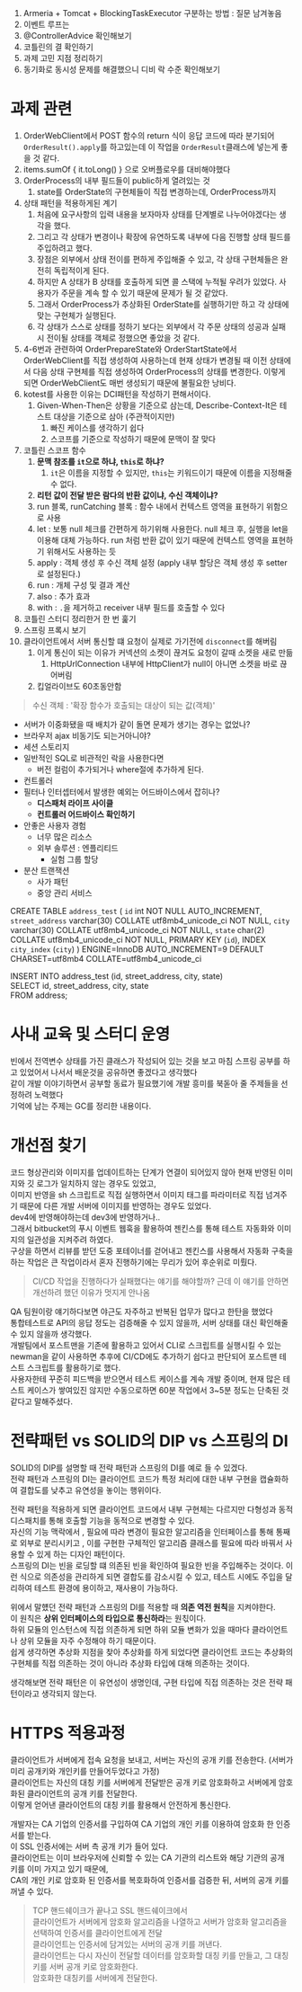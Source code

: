
1. Armeria + Tomcat + BlockingTaskExecutor 구분하는 방법 : 질문 남겨놓음
2. 이벤트 루프는 
3. @ControllerAdvice 확인해보기
4. 코틀린의 결 확인하기
5. 과제 고민 지점 정리하기
6. 동기화로 동시성 문제를 해결했으니 디비 락 수준 확인해보기

# 과제 관련

1. OrderWebClient에서 POST 함수의 return 식이 응답 코드에 따라 분기되어 `OrderResult().apply`를 하고있는데 이 작업을 `OrderResult`클래스에 넣는게 좋을 것 같다.
2. items.sumOf { it.toLong() } 으로 오버플로우를 대비해야했다
3. OrderProcess의 내부 필드들이 public하게 열려있는 것
   1. state를 OrderState의 구현체들이 직접 변경하는데, OrderProcess까지 
4. 상태 패턴을 적용하게된 계기
   1. 처음에 요구사항의 입력 내용을 보자마자 상태를 단계별로 나누어야겠다는 생각을 했다.  
   2. 그리고 각 상태가 변경이나 확장에 유연하도록 내부에 다음 진행할 상태 필드를 주입하려고 했다.  
   3. 장점은 외부에서 상태 전이를 편하게 주입해줄 수 있고, 각 상태 구현체들은 완전히 독립적이게 된다.
   4. 하지만 A 상태가 B 상태를 호출하게 되면 콜 스택에 누적될 우려가 있었다. 사용자가 주문을 계속 할 수 있기 때문에 문제가 될 것 같았다.
   5. 그래서 OrderProcess가 추상화된 OrderState를 실행하기만 하고 각 상태에 맞는 구현체가 실행된다.
   6. 각 상태가 스스로 상태를 정하기 보다는 외부에서 각 주문 상태의 성공과 실패 시 전이될 상태를 객체로 정했으면 좋았을 것 같다. 
5. 4-6번과 관련하여 OrderPrepareState와 OrderStartState에서 OrderWebClient를 직접 생성하여 사용하는데 현재 상태가 변경될 때 이전 상태에서 다음 상태 구현체를 직접 생성하여 OrderProcess의 상태를 변경한다. 이렇게 되면 OrderWebClient도 매번 생성되기 때문에 불필요한 낭비다.
6. kotest를 사용한 이유는 DCI패턴을 작성하기 편해서이다.
   1. Given-When-Then은 상황을 기준으로 삼는데, Describe-Context-It은 테스트 대상을 기준으로 삼아 (주관적이지만)
      1. 빠진 케이스를 생각하기 쉽다
      2. 스코프를 기준으로 작성하기 때문에 문맥이 잘 맞다
7. 코틀린 스코프 함수
   1. **문맥 참조를 `it`으로 하냐, `this`로 하냐?**
      1. `it`은 이름을 지정할 수 있지만, `this`는 키워드이기 때문에 이름을 지정해줄 수 없다.
   2. **리턴 값이 전달 받은 람다의 반환 값이냐, 수신 객체이냐?**
   3. run 블록, runCatching 블록 : 함수 내에서 컨텍스트 영역을 표현하기 위함으로 사용
   4. let : 보통 null 체크를 간편하게 하기위해 사용한다. null 체크 후, 실행을 let을 이용해 대체 가능하다. run 처럼 반환 값이 있기 때문에 컨텍스트 영역을 표현하기 위해서도 사용하는 듯
   5. apply : 객체 생성 후 수신 객체 설정 (apply 내부 할당은 객체 생성 후 setter로 설정된다.)
   6. run : 개체 구성 및 결과 계산
   7. also : 추가 효과
   8. with : `.`을 제거하고 receiver 내부 필드를 호출할 수 있다
8. 코틀린 스터디 정리한거 한 번 훑기
9. 스프링 프록시 보기
10. 클라이언트에서 서버 통신할 떄 요청이 실제로 가기전에 `disconnect`를 해버림
    1. 이게 통신이 되는 이유가 커넥션의 소켓이 끊겨도 요청이 갈때 소켓을 새로 만듦
       1. HttpUrlConnection 내부에 HttpClient가 null이 아니면 소켓을 바로 끊어버림
    2. 킵얼라이브도 60초동안함

> 수신 객체 : '확장 함수가 호출되는 대상이 되는 값(객체)'

- 서버가 이중화됐을 때 배치가 같이 돌면 문제가 생기는 경우는 없었나?
- 브라우저 ajax 비동기도 되는거아니야?
- 세션 스토리지
- 일반적인 SQL로 비관적인 락을 사용한다면
  - 버전 컬럼이 추가되거나 where절에 추가하게 된다.
- 컨트롤러 
- 필터나 인터셉터에서 발생한 예외는 어드바이스에서 잡히나?
  - **디스패처 라이프 사이클**
  - **컨트롤러 어드바이스 확인하기**
- 안좋은 사용자 경험
  - 너무 많은 리소스
  - 외부 솔루션 : 엔플리티드
    - 실험 그룹 할당
- 분산 트랜잭션
  - 사가 패턴
  - 중앙 관리 서비스


CREATE TABLE `address_test` (
  `id` int NOT NULL AUTO_INCREMENT,
  `street_address` varchar(30) COLLATE utf8mb4_unicode_ci NOT NULL,
  `city` varchar(30) COLLATE utf8mb4_unicode_ci NOT NULL,
  `state` char(2) COLLATE utf8mb4_unicode_ci NOT NULL,
  PRIMARY KEY (`id`),
  INDEX `city_index` (`city`)
) ENGINE=InnoDB AUTO_INCREMENT=9 DEFAULT CHARSET=utf8mb4 COLLATE=utf8mb4_unicode_ci

INSERT INTO address_test (id, street_address, city, state)  
SELECT id, street_address, city, state  
FROM address;

# 사내 교육 및 스터디 운영

빈에서 전역변수 상태를 가진 클래스가 작성되어 있는 것을 보고 마침 스프링 공부를 하고 있었어서 나서서 배운것을 공유하면 좋겠다고 생각했다  
같이 개발 이야기하면서 공부할 동료가 필요했기에 개발 흥미를 북돋아 줄 주제들을 선정하려 노력했다  
기억에 남는 주제는 GC를 정리한 내용이다.  

# 개선점 찾기

코드 형상관리와 이미지를 업데이트하는 단계가 연결이 되어있지 않아 현재 반영된 이미지와 깃 로그가 일치하지 않는 경우도 있었고,  
이미지 반영을 sh 스크립트로 직접 실행하면서 이미지 태그를 파라미터로 직접 넘겨주기 때문에 다른 개발 서버에 이미지를 반영하는 경우도 있었다.  
dev4에 반영해야하는데 dev3에 반영하거나..  
그래서 bitbucket의 푸시 이벤트 웹훅을 활용하여 젠킨스를 통해 테스트 자동화와 이미지의 일관성을 지켜주려 하였다.  
구상을 하면서 리뷰를 받던 도중 포테이너를 걷어내고 젠킨스를 사용해서 자동화 구축을 하는 작업은 큰 작업이라서 혼자 진행하기에는 무리가 있어 후순위로 미뤘다.

> CI/CD 작업을 진행하다가 실패했다는 얘기를 해야할까? 근데 이 얘기를 안하면 개선하려 했던 이유가 멋지게 안나옴

QA 팀원이랑 얘기하다보면 야근도 자주하고 반복된 업무가 많다고 한탄을 했었다  
통합테스트로 API의 응답 정도는 검증해줄 수 있지 않을까, 서버 상태를 대신 확인해줄 수 있지 않을까 생각했다.  
개발팀에서 포스트맨을 기존에 활용하고 있어서 CLI로 스크립트를 실행시킬 수 있는 newman을 같이 사용하면 추후에 CI/CD에도 추가하기 쉽다고 판단되어 포스트맨 테스트 스크립트를 활용하기로 했다.  
사용자한테 꾸준히 피드백을 받으면서 테스트 케이스를 계속 개발 중이며, 현재 많은 테스트 케이스가 쌓여있진 않지만 수동으로하면 60분 작업에서 3~5분 정도는 단축된 것 같다고 말해주셨다.  

# 전략패턴 vs SOLID의 DIP vs 스프링의 DI

SOLID의 DIP를 설명할 때 전략 패턴과 스프링의 DI를 예로 들 수 있겠다.  
전략 패턴과 스프링의 DI는 클라이언트 코드가 특정 처리에 대한 내부 구현을 캡슐화하여 결합도를 낮추고 유연성을 놓이는 행위이다.  
  
전략 패턴을 적용하게 되면 클라이언트 코드에서 내부 구현체는 다르지만 다형성과 동적 디스패치를 통해 호출할 기능을 동적으로 변경할 수 있다.  
자신의 기능 맥락에서 , 필요에 따라 변경이 필요한 알고리즘을 인터페이스를 통해 통째로 외부로 분리시키고 , 이를 구현한 구체적인 알고리즘 클래스를 필요에 따라 바꿔서 사용할 수 있게 하는 디자인 패턴이다.  
스프링의 DI는 빈을 로딩할 떄 의존된 빈을 확인하여 필요한 빈을 주입해주는 것이다. 이런 식으로 의존성을 관리하게 되면 결합도를 감소시킬 수 있고, 테스트 시에도 주입을 달리하여 테스트 환경에 용이하고, 재사용이 가능하다.  
  
위에서 말헀던 전략 패턴과 스프링의 DI를 적용할 때 **의존 역전 원칙**을 지켜야한다.  
이 원칙은 **상위 인터페이스의 타입으로 통신하라**는 원칛이다.  
하위 모듈의 인스턴스에 직접 의존하게 되면 하위 모듈 변화가 있을 때마다 클라이언트나 상위 모듈을 자주 수정해야 하기 때문이다.  
쉽게 생각하면 추상화 지점을 찾아 추상화를 하게 되었다면 클라이언트 코드는 추상화의 구현체를 직접 의존하는 것이 아니라 추상화 타입에 대해 의존하는 것이다.  
  
생각해보면 전략 패턴은 이 유연성이 생명인데, 구현 타입에 직접 의존하는 것은 전략 패턴이라고 생각되지 않는다.  

# HTTPS 적용과정

클라이언트가 서버에게 접속 요청을 보내고, 서버는 자신의 공개 키를 전송한다. (서버가 미리 공개키와 개인키를 만들어두었다고 가정)  
클라이언트는 자신의 대칭 키를 서버에게 전달받은 공개 키로 암호화하고 서버에게 암호화된 클라이언트의 공개 키를 전달한다.  
이렇게 얻어낸 클라이언트의 대칭 키를 활용해서 안전하게 통신한다.  
  
개발자는 CA 기업의 인증서를 구입하여 CA 기업의 개인 키를 이용하여 암호화 한 인증서를 받는다.  
이 SSL 인증서에는 서버 측 공개 키가 들어 있다.  
클라이언트는 이미 브라우저에 신뢰할 수 있는 CA 기관의 리스트와 해당 기관의 공개 키를 이미 가지고 있기 때문에,  
CA의 개인 키로 암호화 된 인증서를 복호화하여 인증서를 검증한 뒤, 서버의 공개 키를 꺼낼 수 있다.  
  
> TCP 핸드쉐이크가 끝나고 SSL 핸드쉐이크에서  
> 클라이언트가 서버에게 암호화 알고리즘을 나열하고 서버가 암호화 알고리즘을 선택하여 인증서를 클라이언트에게 전달  
> 클라이언트는 인증서에 담겨있는 서버의 공개 키를 꺼낸다.  
> 클라이언트는 다시 자신이 전달할 데이터를 암호화할 대칭 키를 만들고, 그 대칭 키를 서버 공개 키로 암호화한다.  
> 암호화한 대칭키를 서버에게 전달한다.  
